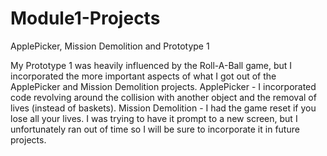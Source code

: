 # Module1-Projects
 ApplePicker, Mission Demolition and Prototype 1

My Prototype 1 was heavily influenced by the Roll-A-Ball game, but I incorporated the more important aspects of what I got out of the ApplePicker and Mission Demolition projects. ApplePicker - I incorporated code revolving around the collision with another object and the removal of lives (instead of baskets). Mission Demolition - I had the game reset if you lose all your lives. I was trying to have it prompt to a new screen, but I unfortunately ran out of time so I will be sure to incorporate it in future projects. 